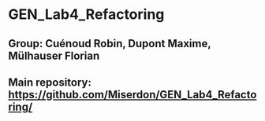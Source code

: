 # GEN_Lab4_Refactoring

## Group: Cuénoud Robin, Dupont Maxime, Mülhauser Florian

## Main repository: https://github.com/Miserdon/GEN_Lab4_Refactoring/
